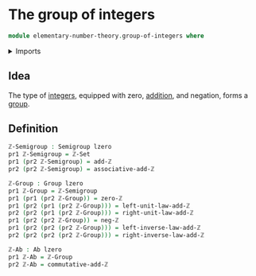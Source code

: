 # The group of integers

```agda
module elementary-number-theory.group-of-integers where
```

<details><summary>Imports</summary>

```agda
open import elementary-number-theory.addition-integers
open import elementary-number-theory.integers

open import foundation.dependent-pair-types
open import foundation.universe-levels

open import group-theory.abelian-groups
open import group-theory.groups
open import group-theory.semigroups
```

</details>

## Idea

The type of [integers](elementary-number-theory.integers.md), equipped with
zero, [addition](elementary-number-theory.addition-integers.md), and negation,
forms a [group](group-theory.groups.md).

## Definition

```agda
ℤ-Semigroup : Semigroup lzero
pr1 ℤ-Semigroup = ℤ-Set
pr1 (pr2 ℤ-Semigroup) = add-ℤ
pr2 (pr2 ℤ-Semigroup) = associative-add-ℤ

ℤ-Group : Group lzero
pr1 ℤ-Group = ℤ-Semigroup
pr1 (pr1 (pr2 ℤ-Group)) = zero-ℤ
pr1 (pr2 (pr1 (pr2 ℤ-Group))) = left-unit-law-add-ℤ
pr2 (pr2 (pr1 (pr2 ℤ-Group))) = right-unit-law-add-ℤ
pr1 (pr2 (pr2 ℤ-Group)) = neg-ℤ
pr1 (pr2 (pr2 (pr2 ℤ-Group))) = left-inverse-law-add-ℤ
pr2 (pr2 (pr2 (pr2 ℤ-Group))) = right-inverse-law-add-ℤ

ℤ-Ab : Ab lzero
pr1 ℤ-Ab = ℤ-Group
pr2 ℤ-Ab = commutative-add-ℤ
```
